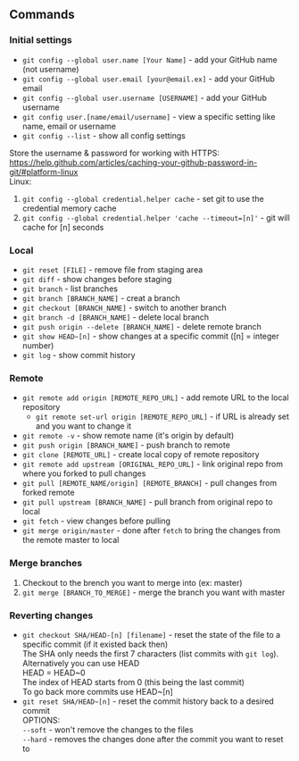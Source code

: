 ## Commands

### Initial settings
* `git config --global user.name [Your Name]` - add your GitHub name (not username)
* `git config --global user.email [your@email.ex]` - add your GitHub email
* `git config --global user.username [USERNAME]` - add your GitHub username
* `git config user.[name/email/username]` - view a specific setting like name, email or username
* `git config --list` - show all config settings

Store the username & password for working with HTTPS:  
https://help.github.com/articles/caching-your-github-password-in-git/#platform-linux  
Linux:  
1. `git config --global credential.helper cache` -  set git to use the credential memory cache  
2. `git config --global credential.helper 'cache --timeout=[n]'` - git will cache  for [n] seconds

### Local
* `git reset [FILE]` - remove file from staging area
* `git diff` - show changes before staging
* `git branch` - list branches
* `git branch [BRANCH_NAME]` - creat a branch
* `git checkout [BRANCH_NAME]` - switch to another branch
* `git branch -d [BRANCH_NAME]` - delete local branch
* `git push origin --delete [BRANCH_NAME]` - delete remote branch
* `git show HEAD~[n]` - show changes at a specific commit ([n] = integer number)
* `git log` - show commit history

### Remote
* `git remote add origin [REMOTE_REPO_URL]` - add remote URL to the local repository
    * `git remote set-url origin [REMOTE_REPO_URL]` - if URL is already set and you want to change it
* `git remote -v` - show remote name (it's origin by default)
* `git push origin [BRANCH_NAME]` - push branch to remote
* `git clone [REMOTE_URL]` - create local copy of remote repository
* `git remote add upstream [ORIGINAL_REPO_URL]` - link original repo from where you forked to pull changes
* `git pull [REMOTE_NAME/origin] [REMOTE_BRANCH]` - pull changes from forked remote
* `git pull upstream [BRANCH_NAME]` - pull branch from original repo to local
* `git fetch` - view changes before pulling
* `git merge origin/master` - done after `fetch` to bring the changes from the remote master to local

### Merge branches
1. Checkout to the brench you want to merge into (ex: master)
2. `git merge [BRANCH_TO_MERGE]` - merge the branch you want with master

### Reverting changes
* `git checkout SHA/HEAD-[n] [filename]` - reset the state of the file to a specific commit (if it existed back then)  
The SHA only needs the first 7 characters (list commits with `git log`). Alternatively you can use HEAD  
HEAD = HEAD~0  
The index of HEAD starts from 0 (this being the last commit)  
To go back more commits use HEAD~[n]
* `git reset SHA/HEAD~[n]` - reset the commit history back to a desired commit  
OPTIONS:  
`--soft` - won't remove the changes to the files  
`--hard` - removes the changes done after the commit you want to reset to
